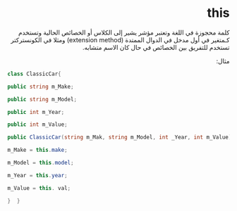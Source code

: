 <div dir = "rtl">

 

# this

كلمة محجوزة في اللغة وتعتبر مؤشر يشير إلى الكلاس  أو الخصائص الحالية وتستخدم كـمتغير في أول مدخل في الدوال الممتدة (extension method) ومثلا في الكونستركتر تستخدم للتفريق بين الخصائص في حال كان الاسم متشابه.

مثال:

</div>

```c#
class ClassicCar{

public string m_Make;

public string m_Model;

public int m_Year;

public int m_Value;

public ClassicCar(string m_Mak, string m_Model, int _Year, int m_Value){

m_Make = this.make;

m_Model = this.model;

m_Year = this.year;

m_Value = this. val;

}  }
```
